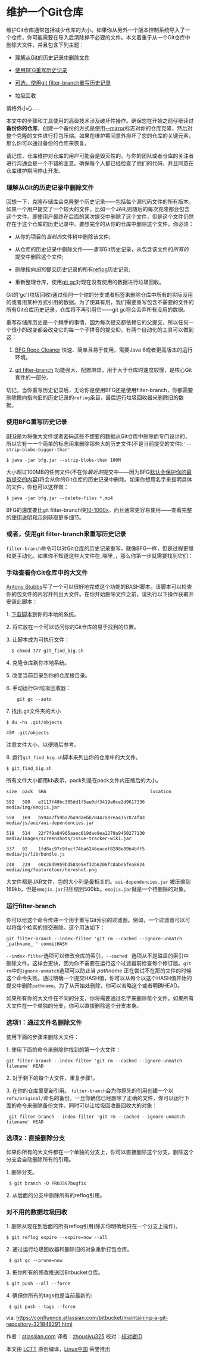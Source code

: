 维护一个Git仓库
============================================================

维护Git仓库通常包括减少仓库的大小。如果你从另外一个版本控制系统导入了一个仓库，你可能需要在导入后清除掉不必要的文件。本文着重于从一个Git仓库中删除大文件，并且包含下列主题：

* [理解从Git的历史记录中删除文件][1] 

* [使用BFG重写历史记录][2]

* [可选，使用git filter-branch重写历史记录][3]

* [垃圾回收][4]

请格外小心.....

本文中的步骤和工具使用的高级技术涉及破坏性操作。确保您在开始之前仔细读过**备份你的仓库**，创建一个备份的方式是使用[--mirror][5]标志对你的仓库克隆，然后对整个克隆的文件进行打包压缩。如果在维护期间意外损坏了您的仓库的关键元素，那么你可以通过备份的仓库来恢复。

请记住，仓库维护对仓库的用户可能会是毁灭性的。与你的团队或者仓库的关注者进行沟通会是一个不错的主意。确保每个人都已经检查了他们的代码，并且同意在仓库维护期间停止开发。

### 理解从Git的历史记录中删除文件

回想一下，克隆存储库会克隆整个历史记录——包括每个源代码文件的所有版本。如果一个用户提交了一个较大的文件，比如一个JAR,则随后的每次克隆都会包含这个文件。即使用户最终在后面的某次提交中删除了这个文件，但是这个文件仍然存在于这个仓库的历史记录中。要想完全的从你的仓库中删除这个文件，你必须：

* 从你的项目的*当前的*文件树中删除该文件;

* 从仓库的历史记录中删除文件——*重写*Git历史记录，从包含该文件的*所有的*提交中删除这个文件;

* 删除指向*旧的*提交历史记录的所有[reflog][6]历史记录;

* 重新整理仓库，使用[git gc][7]对现在没有使用的数据进行垃圾回收。

Git的'gc'(垃圾回收)通过任何一个你的分支或者标签来删除仓库中所有的实际没用的或者用某种方式引用的数据。为了使其有用，我们需要重写包含不需要的文件的所有Git仓库历史记录，仓库将不再引用它——git gc将会丢弃所有没用的数据。

重写存储库历史是一个棘手的事情，因为每次提交都依赖它的父提交，所以任何一个很小的改变都会改变它的每一个子拼音的提交ID。有两个自动化的工具可以做到这：

1. [BFG Repo Cleaner][8] 快速、简单且易于使用，需要Java 6或者更高版本的运行环境。

2. [git filter-branch][9] 功能强大、配置麻烦，用于大于仓库时速度较慢，是核心Git套件的一部分。

切记，当你重写历史记录后，无论你是使用BFG还是使用filter-branch，你都需要删除撒向指向旧的历史记录的`reflog`条目，最后运行垃圾回收器来删除旧的数据。

### 使用BFG重写历史记录

[BFG][11]是为将像大文件或者密码这些不想要的数据从Git仓库中删除而专门设计的，所以它有一一个简单的标志用来删除那些大的历史文件(不是当前提交的文件):`'--strip-blobs-bigger-than'`

```
$ java -jar bfg.jar --strip-blobs-than 100M

```
大小超过100MB的任何文件(不在你*最近的*提交中——因为BFG[默认会保护你的最新提交的内容][12])将会从你的Git仓库的历史记录中删除。如果你想用名字来指明具体的文件，你也可以这样做：

```
$ java -jar bfg.jar --delete-files *.mp4

```

BFG的速度要比git filter-branch快[10-1000x][13]，而且通常更容易使用——查看完整的[使用说明][14]和[示例][15]获取更多细节。

### 或者，使用git filter-branch来重写历史记录

`filter-branch`命令可以对Git仓库的历史记录重写，就像BFG一样，但是过程更慢和更手动化。如果你不知道这些大文件在_哪里_，那么你第一步就需要找到它们：

### 手动查看你Git仓库中的大文件

[Antony Stubbs][16]写了一个可以很好地完成这个功能的BASH脚本。该脚本可以检查你的包文件的内容并列出大文件。在你开始删除文件之前，请执行以下操作获取并安装此脚本：

1\. [下载脚本][10]到你的本地的系统。

2\. 将它放在一个可以访问你的Git仓库的易于找到的位置。

3\. 让脚本成为可执行文件：

```
  $ chmod 777 git_find_big.sh

```
4\. 克隆仓库到你本地系统。

5\. 改变当前目录到你的仓库根目录。

6\. 手动运行Git垃圾回收器：

```
    git gc --auto
```

7\. 找出.git文件夹的大小

```
$ du -hs .git/objects
```
```
45M .git/objects
```
注意文件大小，以便随后参考。

8\. 运行`git_find_big.sh`脚本来列出你的仓库中的大文件。

```
$ git_find_big.sh 

```
所有文件大小都用kb表示，pack列是在pack文件内压缩后的大小。

```
size  pack  SHA                                       location
```
```
592   580   e3117f48bc305dd1f5ae0df3419a0ce2d9617336  media/img/emojis.jar
```
```
550   169   b594a7f59ba7ba9daebb20447a87ea4357874f43  media/js/aui/aui-dependencies.jar
```

```
518   514   22f7f9a84905aaec019dae9ea1279a9450277130  media/images/screenshots/issue-tracker-wiki.jar
```
```
337   92    1fd8ac97c9fecf74ba6246eacef8288e89b4bff5  media/js/lib/bundle.js
```
```
240   239   e0c26d9959bd583e5ef32b6206fc8abe5fea8624  media/img/featuretour/heroshot.png
```
大文件都是JAR文件，包的大小列是最相关的。`aui-dependencies.jar` 被压缩到169kb，但是`emojis.jar`只压缩到500kb。`emojis.jar`就是一个待删除的对象。


### 运行filter-branch


你可以给这个命令传递一个用于重写Git索引的过滤器。例如，一个过滤器可以可以将每个检索的提交删除。这个用法如下：

```
git filter-branch --index-filter 'git rm --cached --ignore-unmatch  _pathname_ ' commitHASH

```
`--index-filter`选项可以修改仓库的索引，`--cached ` 选项从不是磁盘的索引中删除文件。这样会更快，因为你不需要在运行这个过滤器前检查每个修订版。`git rm`中的`ignore-unmatch`选项可以防止当 _pathname_ 正在尝试不在那的文件的时候这个命令失败。通过明确一个提交HASH值，你可以从每个以这个HASH值开始的提交中删除`pathname`。为了从开始处删除，你可以省略这个或者明确HEAD。

如果所有你的大文件在不同的分支，你将需要通过名字来删除每个文件。如果所有大文件在一个单独的分支，你可以直接删除这个分支本身。

### 选项1：通过文件名删除文件

使用下面的步骤来删除大文件：

1\. 使用下面的命令来删除你找到的第一个大文件：

```
git filter-branch --index-filter 'git rm --cached --ignore-unmatch filename' HEAD

```

2\. 对于剩下的每个大文件，重复步骤1。

3\. 在你的仓库里更新引用。 `filter-branch`会为你原先的引用创建一个以`refs/original/`命名的备份。一旦你确信已经删除了正确的文件，你可以运行下面的命令来删除备份文件，同时可以让垃圾回收器回收大的对象：

```
 git filter-branch --index-filter 'git rm --cached --ignore-unmatch filename' HEAD

```

### 选项2：直接删除分支

如果你所有的大文件都在一个单独的分支上，你可以直接删除这个分支。删除这个分支会自动删除所有的引用。

1\. 删除分支。

```
 $ git branch -D PROJ567bugfix

```

2\. 从后面的分支中删除所有的reflog引用。


### 对不用的数据垃圾回收

1\. 删除从现在到后面的所有reflog引用(除非你明确地只在一个分支上操作)。

```
$ git reflog expire --expire=now --all

```

2\. 通过运行垃圾回收器和删除旧的对象重新打包仓库。

```
 $ git gc --prune=now

```

3\. 把你所有的修改推送回Bitbucket仓库。

```
$ git push --all --force
```

4\. 确保你所有的tags也是当前最新的:

```
 $ git push --tags --force

```

via: https://confluence.atlassian.com/bitbucket/maintaining-a-git-repository-321848291.html

作者：[atlassian.com][a]
译者：[zhousiyu325](https://github.com/zhousiyu325)
校对：[校对者ID](https://github.com/校对者ID)

本文由 [LCTT](https://github.com/LCTT/TranslateProject) 原创编译，[Linux中国](https://linux.cn/) 荣誉推出

[a]:https://confluence.atlassian.com/bitbucket/maintaining-a-git-repository-321848291.html
[1]:https://confluence.atlassian.com/bitbucket/maintaining-a-git-repository-321848291.html#MaintainingaGitRepository-UnderstandingfileremovalfromGithistory
[2]:https://confluence.atlassian.com/bitbucket/maintaining-a-git-repository-321848291.html#MaintainingaGitRepository-UsingtheBFGtorewritehistory
[3]:https://confluence.atlassian.com/bitbucket/maintaining-a-git-repository-321848291.html#MaintainingaGitRepository-Alternatively,usinggitfilter-branchtorewritehistory
[4]:https://confluence.atlassian.com/bitbucket/maintaining-a-git-repository-321848291.html#MaintainingaGitRepository-Garbagecollectingdeaddata
[5]:http://stackoverflow.com/questions/3959924/whats-the-difference-between-git-clone-mirror-and-git-clone-bare
[6]:http://git-scm.com/docs/git-reflog
[7]:http://git-scm.com/docs/git-gc
[8]:http://rtyley.github.io/bfg-repo-cleaner/
[9]:http://git-scm.com/docs/git-filter-branch
[10]:https://confluence.atlassian.com/bitbucket/files/321848291/321979854/1/1360604134990/git_find_big.sh
[11]:http://rtyley.github.io/bfg-repo-cleaner/
[12]:http://rtyley.github.io/bfg-repo-cleaner/#protected-commits
[13]:https://www.youtube.com/watch?v=Ir4IHzPhJuI
[14]:http://rtyley.github.io/bfg-repo-cleaner/#usage
[15]:http://rtyley.github.io/bfg-repo-cleaner/#examples
[16]:https://stubbisms.wordpress.com/2009/07/10/git-script-to-show-largest-pack-objects-and-trim-your-waist-line/